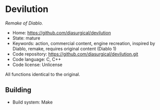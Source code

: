 # Devilution

_Remake of Diablo._

- Home: https://github.com/diasurgical/devilution
- State: mature
- Keywords: action, commercial content, engine recreation, inspired by Diablo, remake, requires original content (Diablo 1)
- Code repository: https://github.com/diasurgical/devilution.git
- Code language: C, C++
- Code license: Unlicense

All functions identical to the original.

## Building

- Build system: Make

